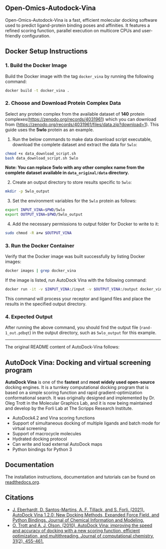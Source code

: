## Open-Omics-Autodock-Vina
Open-Omics-Autodock-Vina is a fast, efficient molecular docking software used to predict ligand-protein binding poses and affinities. It features a refined scoring function, parallel execution on multicore CPUs and user-friendly configuration.

## Docker Setup Instructions

### 1. Build the Docker Image                                                                                                   
Build the Docker image with the tag `docker_vina` by running the following command:
```bash
docker build -t docker_vina .
```

### 2. Choose and Download Protein Complex Data
Select any protein complex from the available dataset of **140** protein complexes(https://zenodo.org/records/4031961) which you can download from (https://zenodo.org/records/4031961/files/data.zip?download=1). This guide uses the **5wlo** protein as an example.

1) Run the below commands to make data download script executable, download the complete dataset and extract the data for `5wlo`:

```bash
chmod +x data_download_script.sh
bash data_download_script.sh 5wlo
```
**Note: You can replace 5wlo with any other complex name from the complete dataset available in `data_original/data` directory.**

2) Create an output directory to store results specific to `5wlo`:
```bash
mkdir -p 5wlo_output                                                                                                               
```

3) Set the environment variables for the `5wlo` protein as follows:
```bash                                                                                                                         
export INPUT_VINA=$PWD/5wlo
export OUTPUT_VINA=$PWD/5wlo_output
```

4) Add the necessary permissions to output folder for Docker to write to it:
```bash
sudo chmod -R a+w $OUTPUT_VINA
```

### 3. Run the Docker Container
Verify that the Docker image was built successfully by listing Docker images:
```bash
docker images | grep docker_vina                                                                                                
```
If the image is listed, run AutoDock Vina with the following command:
```bash                                                                                                                         
docker run -it -v $INPUT_VINA:/input -v $OUTPUT_VINA:/output docker_vina:latest vina --receptor protein.pdbqt --ligand rand-1.pdbqt --out /output/rand-1_out.pdbqt --center_x 16.459 --center_y -19.946 --center_z -5.850 --size_x 18 --size_y 18 --size_z 18 --seed 1234 --exhaustiveness 64
```
This command will process your receptor and ligand files and place the results in the specified output directory.
### 4. Expected Output                                                                                                           
After running the above command, you should find the output file (`rand-1_out.pdbqt`) in the output directory, such as `5wlo_output` for this example.

---
The original README content of AutoDock-Vina follows:

## AutoDock Vina: Docking and virtual screening program

**AutoDock Vina** is one of the **fastest** and **most widely used** **open-source** docking engines. It is a turnkey computational docking program that is based on a simple scoring function and rapid gradient-optimization conformational search. It was originally designed and implemented by Dr. Oleg Trott in the Molecular Graphics Lab, and it is now being maintained and develop by the Forli Lab at The Scripps Research Institute.

* AutoDock4.2 and Vina scoring functions
* Support of simultaneous docking of multiple ligands and batch mode for virtual screening
* Support of macrocycle molecules
* Hydrated docking protocol
* Can write and load external AutoDock maps
* Python bindings for Python 3

## Documentation

The installation instructions, documentation and tutorials can be found on [readthedocs.org](https://autodock-vina.readthedocs.io/en/latest/).

## Citations
* [J. Eberhardt, D. Santos-Martins, A. F. Tillack, and S. Forli. (2021). AutoDock Vina 1.2.0: New Docking Methods, Expanded Force Field, and Python Bindings. Journal of Chemical Information and Modeling.](https://pubs.acs.org/doi/10.1021/acs.jcim.1c00203)
* [O. Trott and A. J. Olson. (2010). AutoDock Vina: improving the speed and accuracy of docking with a new scoring function, efficient optimization, and multithreading. Journal of computational chemistry, 31(2), 455-461.](https://onlinelibrary.wiley.com/doi/10.1002/jcc.21334)
